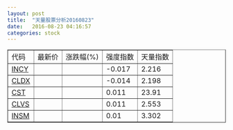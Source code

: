```yaml
---
layout: post
title:  "天量股票分析20160823"
date:   2016-08-23 04:16:57
categories: stock
---
```

<script type="text/javascript">
var stockList = []
stockList.push('gb_incy');
stockList.push('gb_cldx');
stockList.push('gb_cst');
stockList.push('gb_clvs');
stockList.push('gb_insm');
</script>

<table border="1">
 <tr>
  <td>代码</td>
  <td>最新价</td>
  <td>涨跌幅(%)</td>
 <td>强度指数</td>
 <td>天量指数</td>
</tr>
  <tr id="incy"><td><a href="http://stock.finance.sina.com.cn/usstock/quotes/INCY.html" target="_blank">INCY</a></td><td></td><td></td><td>-0.017</td><td>2.216</td></tr>
  <tr id="cldx"><td><a href="http://stock.finance.sina.com.cn/usstock/quotes/CLDX.html" target="_blank">CLDX</a></td><td></td><td></td><td>-0.014</td><td>2.198</td></tr>
  <tr id="cst"><td><a href="http://stock.finance.sina.com.cn/usstock/quotes/CST.html" target="_blank">CST</a></td><td></td><td></td><td>0.011</td><td>23.91</td></tr>
  <tr id="clvs"><td><a href="http://stock.finance.sina.com.cn/usstock/quotes/CLVS.html" target="_blank">CLVS</a></td><td></td><td></td><td>0.011</td><td>2.553</td></tr>
  <tr id="insm"><td><a href="http://stock.finance.sina.com.cn/usstock/quotes/INSM.html" target="_blank">INSM</a></td><td></td><td></td><td>0.01</td><td>3.302</td></tr>
</table>

